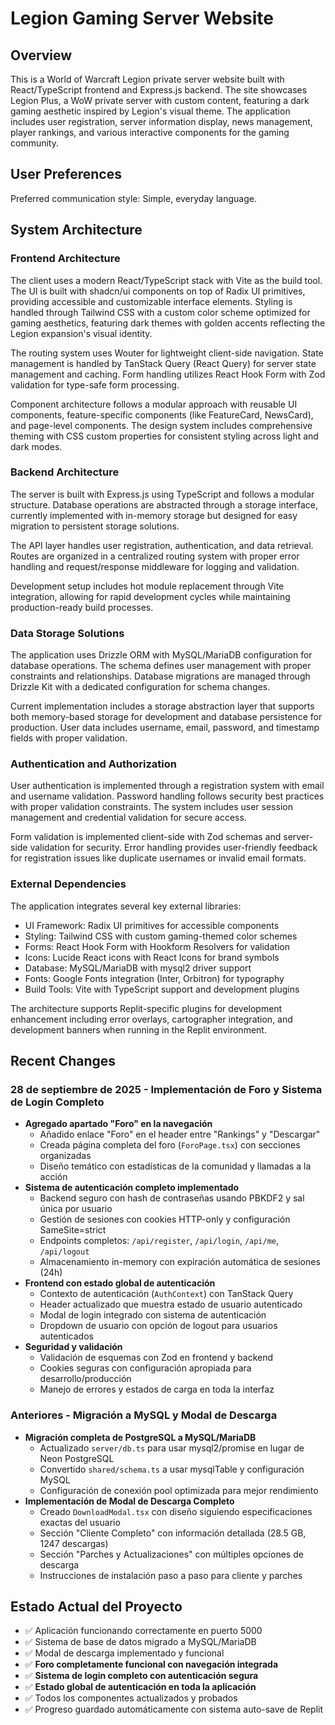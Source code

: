 # Legion Gaming Server Website

## Overview

This is a World of Warcraft Legion private server website built with React/TypeScript frontend and Express.js backend. The site showcases Legion Plus, a WoW private server with custom content, featuring a dark gaming aesthetic inspired by Legion's visual theme. The application includes user registration, server information display, news management, player rankings, and various interactive components for the gaming community.

## User Preferences

Preferred communication style: Simple, everyday language.

## System Architecture

### Frontend Architecture
The client uses a modern React/TypeScript stack with Vite as the build tool. The UI is built with shadcn/ui components on top of Radix UI primitives, providing accessible and customizable interface elements. Styling is handled through Tailwind CSS with a custom color scheme optimized for gaming aesthetics, featuring dark themes with golden accents reflecting the Legion expansion's visual identity.

The routing system uses Wouter for lightweight client-side navigation. State management is handled by TanStack Query (React Query) for server state management and caching. Form handling utilizes React Hook Form with Zod validation for type-safe form processing.

Component architecture follows a modular approach with reusable UI components, feature-specific components (like FeatureCard, NewsCard), and page-level components. The design system includes comprehensive theming with CSS custom properties for consistent styling across light and dark modes.

### Backend Architecture
The server is built with Express.js using TypeScript and follows a modular structure. Database operations are abstracted through a storage interface, currently implemented with in-memory storage but designed for easy migration to persistent storage solutions.

The API layer handles user registration, authentication, and data retrieval. Routes are organized in a centralized routing system with proper error handling and request/response middleware for logging and validation.

Development setup includes hot module replacement through Vite integration, allowing for rapid development cycles while maintaining production-ready build processes.

### Data Storage Solutions
The application uses Drizzle ORM with MySQL/MariaDB configuration for database operations. The schema defines user management with proper constraints and relationships. Database migrations are managed through Drizzle Kit with a dedicated configuration for schema changes.

Current implementation includes a storage abstraction layer that supports both memory-based storage for development and database persistence for production. User data includes username, email, password, and timestamp fields with proper validation.

### Authentication and Authorization
User authentication is implemented through a registration system with email and username validation. Password handling follows security best practices with proper validation constraints. The system includes user session management and credential validation for secure access.

Form validation is implemented client-side with Zod schemas and server-side validation for security. Error handling provides user-friendly feedback for registration issues like duplicate usernames or invalid email formats.

### External Dependencies
The application integrates several key external libraries:
- UI Framework: Radix UI primitives for accessible components
- Styling: Tailwind CSS with custom gaming-themed color schemes
- Forms: React Hook Form with Hookform Resolvers for validation
- Icons: Lucide React icons with React Icons for brand symbols
- Database: MySQL/MariaDB with mysql2 driver support
- Fonts: Google Fonts integration (Inter, Orbitron) for typography
- Build Tools: Vite with TypeScript support and development plugins

The architecture supports Replit-specific plugins for development enhancement including error overlays, cartographer integration, and development banners when running in the Replit environment.

## Recent Changes

### 28 de septiembre de 2025 - Implementación de Foro y Sistema de Login Completo
- **Agregado apartado "Foro" en la navegación**
  - Añadido enlace "Foro" en el header entre "Rankings" y "Descargar"
  - Creada página completa del foro (`ForoPage.tsx`) con secciones organizadas
  - Diseño temático con estadísticas de la comunidad y llamadas a la acción
- **Sistema de autenticación completo implementado**
  - Backend seguro con hash de contraseñas usando PBKDF2 y sal única por usuario
  - Gestión de sesiones con cookies HTTP-only y configuración SameSite=strict
  - Endpoints completos: `/api/register`, `/api/login`, `/api/me`, `/api/logout`
  - Almacenamiento in-memory con expiración automática de sesiones (24h)
- **Frontend con estado global de autenticación**
  - Contexto de autenticación (`AuthContext`) con TanStack Query
  - Header actualizado que muestra estado de usuario autenticado
  - Modal de login integrado con sistema de autenticación
  - Dropdown de usuario con opción de logout para usuarios autenticados
- **Seguridad y validación**
  - Validación de esquemas con Zod en frontend y backend
  - Cookies seguras con configuración apropiada para desarrollo/producción
  - Manejo de errores y estados de carga en toda la interfaz

### Anteriores - Migración a MySQL y Modal de Descarga
- **Migración completa de PostgreSQL a MySQL/MariaDB**
  - Actualizado `server/db.ts` para usar mysql2/promise en lugar de Neon PostgreSQL
  - Convertido `shared/schema.ts` a usar mysqlTable y configuración MySQL
  - Configuración de conexión pool optimizada para mejor rendimiento
- **Implementación de Modal de Descarga Completo**
  - Creado `DownloadModal.tsx` con diseño siguiendo especificaciones exactas del usuario
  - Sección "Cliente Completo" con información detallada (28.5 GB, 1247 descargas)
  - Sección "Parches y Actualizaciones" con múltiples opciones de descarga
  - Instrucciones de instalación paso a paso para cliente y parches

## Estado Actual del Proyecto
- ✅ Aplicación funcionando correctamente en puerto 5000
- ✅ Sistema de base de datos migrado a MySQL/MariaDB  
- ✅ Modal de descarga implementado y funcional
- ✅ **Foro completamente funcional con navegación integrada**
- ✅ **Sistema de login completo con autenticación segura**
- ✅ **Estado global de autenticación en toda la aplicación**
- ✅ Todos los componentes actualizados y probados
- ✅ Progreso guardado automáticamente con sistema auto-save de Replit